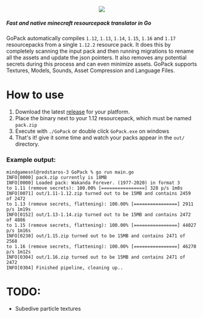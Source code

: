 <p align="center">
    <img src="https://i.imgur.com/hXbjPIC.png" border="0">
</p>

##### Fast and native minecraft resourcepack translator in Go

GoPack automatically compiles `1.12`, `1.13`, `1.14`, `1.15`, `1.16` and `1.17` resourcepacks from a single `1.12.2` resource pack. It does this by completely scanning the input pack and then running migrations to rename all the assets and update the json pointers. It also removes any potential secrets during this process and can even minimize assets. GoPack supports Textures, Models, Sounds, Asset Compression and Language Files. 

# How to use
1. Download the latest [release](https://github.com/Mindgamesnl/GoPack/releases) for your platform.
2. Place the binary next to your 1.12 resourcepack, which must be named `pack.zip`
3. Execute with `./GoPack` or double click `GoPack.exe` on windows
4. That's it! give it some time and watch your packs appear in the `out/` directory.

### Example output:
```
mindgamesnl@redstaros-3 GoPack % go run main.go
INFO[0000] pack.zip currently is 18MB                   
INFO[0000] Loaded pack: Wakanda Forever. (1977-2020) in format 3 
to 1.11 (remove secrets): 100.00% [================] 328 p/s 1m8s
INFO[0071] out/1.11-1.12.zip turned out to be 15MB and contains 2459 of 2472 
to 1.13 (remove secrets, flattening): 100.00% [================] 2911 p/s 1m19s
INFO[0152] out/1.13-1.14.zip turned out to be 15MB and contains 2472 of 4886 
to 1.15 (remove secrets, flattening): 100.00% [================] 44027 p/s 1m16s
INFO[0230] out/1.15.zip turned out to be 15MB and contains 2471 of 2568 
to 1.16 (remove secrets, flattening): 100.00% [================] 46270 p/s 1m12s
INFO[0304] out/1.16.zip turned out to be 15MB and contains 2471 of 2472 
INFO[0304] Finished pipeline, cleaning up..             
``` 

# TODO:
- Subedive particle textures
